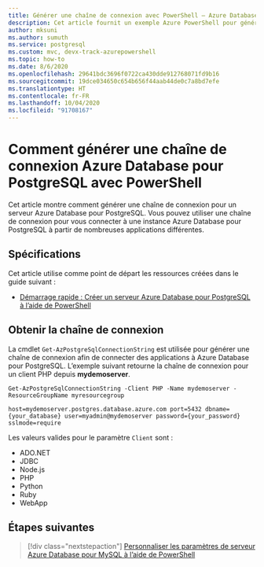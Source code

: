 ```yaml
---
title: Générer une chaîne de connexion avec PowerShell – Azure Database pour PostgreSQL
description: Cet article fournit un exemple Azure PowerShell pour générer une chaîne de connexion à Azure Database pour PostgreSQL.
author: mksuni
ms.author: sumuth
ms.service: postgresql
ms.custom: mvc, devx-track-azurepowershell
ms.topic: how-to
ms.date: 8/6/2020
ms.openlocfilehash: 29641bdc3696f0722ca430dde912768071fd9b16
ms.sourcegitcommit: 19dce034650c654b656f44aab44de0c7a8bd7efe
ms.translationtype: HT
ms.contentlocale: fr-FR
ms.lasthandoff: 10/04/2020
ms.locfileid: "91708167"
---
```

# <a name="how-to-generate-an-azure-database-for-postgresql-connection-string-with-powershell"></a>Comment générer une chaîne de connexion Azure Database pour PostgreSQL avec PowerShell

Cet article montre comment générer une chaîne de connexion pour un serveur Azure Database pour PostgreSQL. Vous pouvez utiliser une chaîne de connexion pour vous connecter à une instance Azure Database pour PostgreSQL à partir de nombreuses applications différentes.

## <a name="requirements"></a>Spécifications

Cet article utilise comme point de départ les ressources créées dans le guide suivant :

* [Démarrage rapide : Créer un serveur Azure Database pour PostgreSQL à l’aide de PowerShell](quickstart-create-postgresql-server-database-using-azure-powershell.md)

## <a name="get-the-connection-string"></a>Obtenir la chaîne de connexion

La cmdlet `Get-AzPostgreSqlConnectionString` est utilisée pour générer une chaîne de connexion afin de connecter des applications à Azure Database pour PostgreSQL. L’exemple suivant retourne la chaîne de connexion pour un client PHP depuis **mydemoserver**.

```azurepowershell-interactive
Get-AzPostgreSqlConnectionString -Client PHP -Name mydemoserver -ResourceGroupName myresourcegroup
```

```Output
host=mydemoserver.postgres.database.azure.com port=5432 dbname={your_database} user=myadmin@mydemoserver password={your_password} sslmode=require
```

Les valeurs valides pour le paramètre `Client` sont :

* ADO&#46;NET
* JDBC
* Node.js
* PHP
* Python
* Ruby
* WebApp

## <a name="next-steps"></a>Étapes suivantes

> [!div class="nextstepaction"]
> [Personnaliser les paramètres de serveur Azure Database pour MySQL à l’aide de PowerShell](howto-configure-server-parameters-using-powershell.md)

